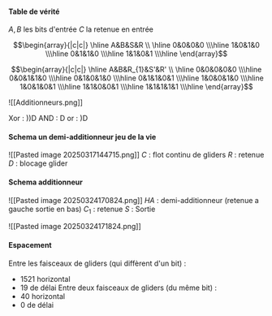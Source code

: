 #### Table de vérité
$A, B$ les bits d'entrée $C$ la retenue en entrée

$$\begin{array}{|c|c|}
\hline 
A&B&S&R \\ \hline
0&0&0&0 \\\hline
1&0&1&0 \\\hline
0&1&1&0 \\\hline
1&1&0&1 \\\hline
\end{array}$$

$$\begin{array}{|c|c|}
\hline 
A&B&R_{1}&S'&R' \\ \hline
0&0&0&0&0 \\\hline
0&0&1&1&0 \\\hline
0&1&0&1&0 \\\hline
0&1&1&0&1 \\\hline
1&0&0&1&0 \\\hline
1&0&1&0&1 \\\hline
1&1&0&0&1 \\\hline
1&1&1&1&1 \\\hline
\end{array}$$

![[Additionneurs.png]]


Xor : ))D
AND : D
or : )D

#### Schema un demi-additionneur jeu de la vie
![[Pasted image 20250317144715.png]]
$C$ : flot continu de gliders
$R$ : retenue
$D$ : blocage glider

#### Schema additionneur 
![[Pasted image 20250324170824.png]]
$HA$ : demi-additionneur (retenue a gauche sortie en bas)
$C_{1}$ : retenue
$S$ : Sortie 

![[Pasted image 20250324171824.png]]


#### Espacement
Entre les faisceaux de gliders (qui diffèrent d'un bit) :
- $1521$ horizontal 
- $19$ de délai
Entre deux faisceaux de gliders (du même bit) : 
- $40$ horizontal 
- $0$ de délai
